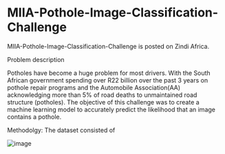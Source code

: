 # MIIA-Pothole-Image-Classification-Challenge
MIIA-Pothole-Image-Classification-Challenge is posted on Zindi Africa. 

Problem description

Potholes have become a huge problem for most drivers. With the South African government spending over R22 billion over the past 3 years on pothole repair programs and the Automobile Association(AA) acknowledging more than 5% of road deaths to unmaintained road structure (potholes).
The objective of this challenge was to create a machine learning model to accurately predict the likelihood that an image contains a pothole.

Methodolgy:
The dataset consisted of 



![image](https://github.com/siddh1990/MIIA-Pothole-Image-Classification-Challenge/assets/146899148/a32f3048-8b28-45e2-8e84-b673a9fa2910)
